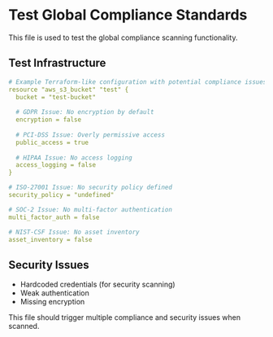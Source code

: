 # Test Global Compliance Standards

This file is used to test the global compliance scanning functionality.

## Test Infrastructure
```yaml
# Example Terraform-like configuration with potential compliance issues
resource "aws_s3_bucket" "test" {
  bucket = "test-bucket"
  
  # GDPR Issue: No encryption by default
  encryption = false
  
  # PCI-DSS Issue: Overly permissive access
  public_access = true
  
  # HIPAA Issue: No access logging
  access_logging = false
}

# ISO-27001 Issue: No security policy defined
security_policy = "undefined"

# SOC-2 Issue: No multi-factor authentication
multi_factor_auth = false

# NIST-CSF Issue: No asset inventory
asset_inventory = false
```

## Security Issues
- Hardcoded credentials (for security scanning)
- Weak authentication
- Missing encryption

This file should trigger multiple compliance and security issues when scanned.
